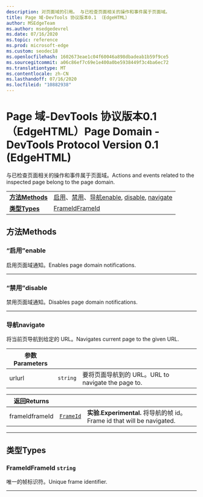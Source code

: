 ```yaml
---
description: 对页面域的引用。 与已检查页面相关的操作和事件属于页面域。
title: Page 域-DevTools 协议版本0.1 （EdgeHTML）
author: MSEdgeTeam
ms.author: msedgedevrel
ms.date: 07/16/2020
ms.topic: reference
ms.prod: microsoft-edge
ms.custom: seodec18
ms.openlocfilehash: 1602673eae1c04f60046a898dbadeab1b59f9ce5
ms.sourcegitcommit: a06c86ef7c69e1e400a0be5938449f3c4ba6ec72
ms.translationtype: MT
ms.contentlocale: zh-CN
ms.lasthandoff: 07/16/2020
ms.locfileid: "10882938"
---
```

# <span data-ttu-id="d943c-104">Page 域-DevTools 协议版本0.1 （EdgeHTML）</span><span class="sxs-lookup"><span data-stu-id="d943c-104">Page Domain - DevTools Protocol Version 0.1 (EdgeHTML)</span></span>  

<span data-ttu-id="d943c-105">与已检查页面相关的操作和事件属于页面域。</span><span class="sxs-lookup"><span data-stu-id="d943c-105">Actions and events related to the inspected page belong to the page domain.</span></span>

| | |
|-|-|
| [**<span data-ttu-id="d943c-106">方法</span><span class="sxs-lookup"><span data-stu-id="d943c-106">Methods</span></span>**](#methods) | <span data-ttu-id="d943c-107">[启用](#enable)、[禁用](#disable)、[导航](#navigate)</span><span class="sxs-lookup"><span data-stu-id="d943c-107">[enable](#enable), [disable](#disable), [navigate](#navigate)</span></span> |
| [**<span data-ttu-id="d943c-108">类型</span><span class="sxs-lookup"><span data-stu-id="d943c-108">Types</span></span>**](#types) | [<span data-ttu-id="d943c-109">FrameId</span><span class="sxs-lookup"><span data-stu-id="d943c-109">FrameId</span></span>](#frameid) |
## <span data-ttu-id="d943c-110">方法</span><span class="sxs-lookup"><span data-stu-id="d943c-110">Methods</span></span>

### <span data-ttu-id="d943c-111">“启用”</span><span class="sxs-lookup"><span data-stu-id="d943c-111">enable</span></span>
<span data-ttu-id="d943c-112">启用页面域通知。</span><span class="sxs-lookup"><span data-stu-id="d943c-112">Enables page domain notifications.</span></span>


---

### <span data-ttu-id="d943c-113">“禁用”</span><span class="sxs-lookup"><span data-stu-id="d943c-113">disable</span></span>
<span data-ttu-id="d943c-114">禁用页面域通知。</span><span class="sxs-lookup"><span data-stu-id="d943c-114">Disables page domain notifications.</span></span>


---

### <span data-ttu-id="d943c-115">导航</span><span class="sxs-lookup"><span data-stu-id="d943c-115">navigate</span></span>
<span data-ttu-id="d943c-116">将当前页导航到给定的 URL。</span><span class="sxs-lookup"><span data-stu-id="d943c-116">Navigates current page to the given URL.</span></span>

<table>
    <thead>
        <tr>
            <th><span data-ttu-id="d943c-117">参数</span><span class="sxs-lookup"><span data-stu-id="d943c-117">Parameters</span></span></th>
            <th></th>
            <th></th>
        </tr>
    </thead>
    <tbody>
        <tr>
            <td><span data-ttu-id="d943c-118">url</span><span class="sxs-lookup"><span data-stu-id="d943c-118">url</span></span></td>
            <td><code class="flyout">string</code></td>
            <td><span data-ttu-id="d943c-119">要将页面导航到的 URL。</span><span class="sxs-lookup"><span data-stu-id="d943c-119">URL to navigate the page to.</span></span></td>
        </tr>
    </tbody>
</table>
<table>
    <thead>
        <tr>
            <th><span data-ttu-id="d943c-120">返回</span><span class="sxs-lookup"><span data-stu-id="d943c-120">Returns</span></span></th>
            <th></th>
            <th></th>
        </tr>
    </thead>
    <tbody>
        <tr>
            <td><span data-ttu-id="d943c-121">frameId</span><span class="sxs-lookup"><span data-stu-id="d943c-121">frameId</span></span></td>
            <td><a href="#frameid"><code class="flyout">FrameId</code></a></td>
            <td><span><b><span data-ttu-id="d943c-122">实验.</span><span class="sxs-lookup"><span data-stu-id="d943c-122">Experimental.</span></span> </b></span><span data-ttu-id="d943c-123">将导航的帧 id。</span><span class="sxs-lookup"><span data-stu-id="d943c-123">Frame id that will be navigated.</span></span></td>
        </tr>
    </tbody>
</table>

---

## <span data-ttu-id="d943c-124">类型</span><span class="sxs-lookup"><span data-stu-id="d943c-124">Types</span></span>

### <a name="frameid"></a> <span data-ttu-id="d943c-125">FrameId</span><span class="sxs-lookup"><span data-stu-id="d943c-125">FrameId</span></span> `string`

<span data-ttu-id="d943c-126">唯一的帧标识符。</span><span class="sxs-lookup"><span data-stu-id="d943c-126">Unique frame identifier.</span></span>


---
